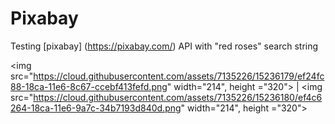 # Pixabay

Testing [pixabay] (https://pixabay.com/) API with "red roses" search string

<img src="https://cloud.githubusercontent.com/assets/7135226/15236179/ef24fc88-18ca-11e6-8c67-ccebf413fefd.png" width="214", height ="320"> | <img src="https://cloud.githubusercontent.com/assets/7135226/15236180/ef4c6264-18ca-11e6-9a7c-34b7193d840d.png" width="214", height ="320">
